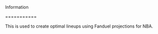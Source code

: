 Information 

===========

This is used to create optimal lineups using Fanduel projections for NBA.

